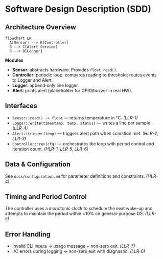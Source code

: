# Software Design Description (SDD)

## Architecture Overview

```mermaid
flowchart LR
  A[Sensor] --> B[Controller]
  B --> C[Alert Service]
  B --> D[Logger]
```

**Modules**
- **Sensor**: abstracts hardware. Provides `float read()`.
- **Controller**: periodic loop; compares reading to threshold; routes events to Logger and Alert.
- **Logger**: append-only line logger.
- **Alert**: prints alert (placeholder for GPIO/buzzer in real HW).

## Interfaces

- `Sensor::read() -> float` — returns temperature in °C. *(LLR-1)*
- `Logger::write(timestamp, temp, status)` — writes a line per sample. *(LLR-4)*
- `Alert::trigger(temp)` — triggers alert path when condition met. *(HLR-2, LLR-3)*
- `Controller::run(cfg)` — orchestrates the loop with period control and iteration count. *(HLR-1, LLR-5, LLR-6)*

## Data & Configuration

See `docs/configuration.md` for parameter definitions and constraints. *(HLR-4)*

## Timing and Period Control

The controller uses a monotonic clock to schedule the next wake-up and attempts to maintain the period within ±10% on general-purpose OS. *(LLR-5)*

## Error Handling

- Invalid CLI inputs → usage message + non-zero exit. *(LLR-7)*
- I/O errors during logging → non-zero exit with diagnostic. *(LLR-6)*
